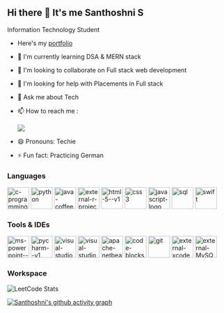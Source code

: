 ## Hi there 👋 It's me Santhoshni S

Information Technology Student

- Here's my [portfolio]()

- 🔭 I'm currently learning DSA & MERN stack
- 👯 I'm looking to collaborate on Full stack web development
- 🤔 I'm looking for help with Placements in Full stack
- 💬 Ask me about Tech
- 📫 How to reach me :
<br /><br /> [<img src="https://img.shields.io/badge/LinkedIn-0077B5?style=for-the-badge&logo=linkedin&logoColor=white" />](www.linkedin.com/in/santhoshni-s-95b7b1290)
- 😄 Pronouns: Techie
- ⚡ Fun fact: Practicing German

### Languages
<img height="50" width="50" src="https://img.icons8.com/fluency/48/c-programming.png" alt="c-programming" />     <img height="50" width="50" src="https://img.icons8.com/fluency/48/python.png" alt="python" />     <img height="50" width="50" src="https://img.icons8.com/ios/50/java-coffee-cup-logo--v1.png" alt="java-coffee-cup-logo--v1" />     <img height="50" width="50" src="https://img.icons8.com/external-tal-revivo-filled-tal-revivo/24/external-r-project-a-free-software-environment-for-statistical-computing-and-graphics-logo-filled-tal-revivo.png" alt="external-r-project-a-free-software-environment-for-statistical-computing-and-graphics-logo-filled-tal-revivo" />     <img height="50" width="50" src="https://img.icons8.com/color/48/html-5--v1.png" alt="html-5--v1" />     <img height="50" width="50" src="https://img.icons8.com/color/48/css3.png" alt="css3" />     <img height="50" width="50" src="https://img.icons8.com/ios-filled/50/javascript-logo.png" alt="javascript-logo" />     <img width="50" height="50" src="https://img.icons8.com/fluency/48/sql.png" alt="sql"/>     <img width="50" height="50" src="https://img.icons8.com/color/48/swift.png" alt="swift"/>

### Tools & IDEs
<img width="50" height="50" src="https://img.icons8.com/color/48/ms-powerpoint--v1.png" alt="ms-powerpoint--v1"/>     <img width="50" height="50" src="https://img.icons8.com/color/48/pycharm--v1.png" alt="pycharm--v1"/>     <img width="50" height="50" src="https://img.icons8.com/fluency/48/visual-studio-code-2019.png" alt="visual-studio-code-2019"/>     <img width="50" height="50" src="https://img.icons8.com/fluency/48/visual-studio.png" alt="visual-studio"/>     <img width="50" height="50" src="https://img.icons8.com/color/48/apache-netbeans.png" alt="apache-netbeans"/>     <img width="50" height="50" src="https://img.icons8.com/color/48/code-blocks.png" alt="code-blocks"/>     <img width="50" height="50" src="https://img.icons8.com/ios-filled/50/git.png" alt="git"/>     <img width="50" height="50" src="https://img.icons8.com/external-tal-revivo-shadow-tal-revivo/24/external-xcode-is-an-integrated-development-environment-for-macos-logo-shadow-tal-revivo.png" alt="external-xcode-is-an-integrated-development-environment-for-macos-logo-shadow-tal-revivo"/>     <img width="50" height="50" src="https://img.icons8.com/external-those-icons-flat-those-icons/24/external-MySQL-programming-and-development-those-icons-flat-those-icons.png" alt="external-MySQL-programming-and-development-those-icons-flat-those-icons"/>

### Workspace
![LeetCode Stats](https://leetcard.jacoblin.cool/Santhoshni_S?theme=dark&font=Jaldi&ext=heatmap)

[![Santhoshni's github activity graph](https://github-readme-activity-graph.vercel.app/graph?username=santhoshni20&bg_color=000000&color=ffffff&line=4dff00&point=ffffff&area=true&hide_border=true)](https://github.com/ashutosh00710/github-readme-activity-graph)

